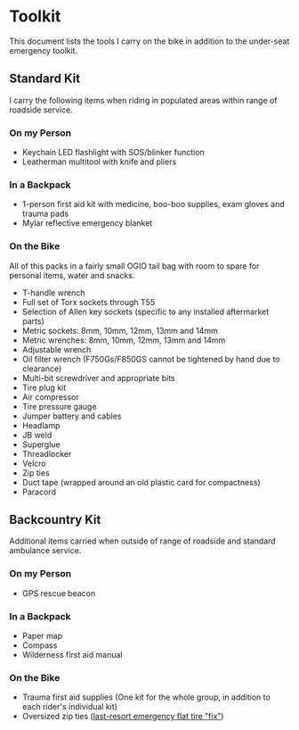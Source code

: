 # Toolkit

This document lists the tools I carry on the bike in addition to the under-seat emergency toolkit.

## Standard Kit

I carry the following items when riding in populated areas within range of roadside service.

### On my Person

- Keychain LED flashlight with SOS/blinker function
- Leatherman multitool with knife and pliers

### In a Backpack

- 1-person first aid kit with medicine, boo-boo supplies, exam gloves and trauma pads
- Mylar reflective emergency blanket

### On the Bike

All of this packs in a fairly small OGIO tail bag with room to spare for personal items, water and snacks.

- T-handle wrench
- Full set of Torx sockets through T55
- Selection of Allen key sockets (specific to any installed aftermarket parts)
- Metric sockets: 8mm, 10mm, 12mm, 13mm and 14mm
- Metric wrenches: 8mm, 10mm, 12mm, 13mm and 14mm
- Adjustable wrench
- Oil filter wrench (F750Gs/F850GS cannot be tightened by hand due to clearance)
- Multi-bit screwdriver and appropriate bits
- Tire plug kit
- Air compressor
- Tire pressure gauge
- Jumper battery and cables
- Headlamp
- JB weld
- Superglue
- Threadlocker
- Velcro
- Zip ties
- Duct tape (wrapped around an old plastic card for compactness)
- Paracord

## Backcountry Kit

Additional items carried when outside of range of roadside and standard ambulance service.

### On my Person

- GPS rescue beacon

### In a Backpack

- Paper map
- Compass
- Wilderness first aid manual

### On the Bike

- Trauma first aid supplies (One kit for the whole group, in addition to each rider's individual kit)
- Oversized zip ties ([last-resort emergency flat tire "fix"](https://www.youtube.com/watch?v=bhZLkQ_9PdQ))
